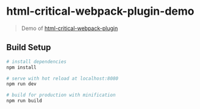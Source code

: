 # html-critical-webpack-plugin-demo

> Demo of [html-critical-webpack-plugin](https://github.com/anthonygore/html-critical-webpack-plugin)

## Build Setup

``` bash
# install dependencies
npm install

# serve with hot reload at localhost:8080
npm run dev

# build for production with minification
npm run build
```
